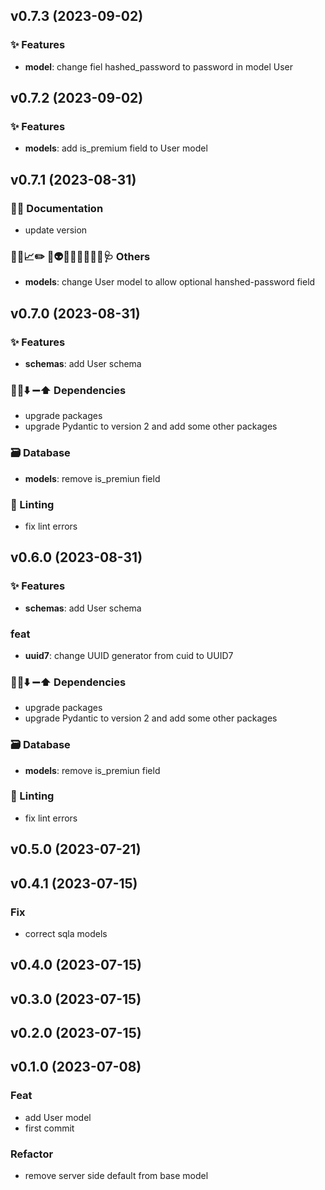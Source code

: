 ## v0.7.3 (2023-09-02)

### ✨ Features

- **model**: change fiel hashed_password to password in model User

## v0.7.2 (2023-09-02)

### ✨ Features

- **models**: add is_premium field to User model

## v0.7.1 (2023-08-31)

### 📝💡 Documentation

- update version

### 🔐🚧📈✏️ 💩👽️🍻💬🥚🌱🚩🥅🩺 Others

- **models**: change User model to allow optional hanshed-password field

## v0.7.0 (2023-08-31)

### ✨ Features

- **schemas**: add User schema

### 📌➕⬇️ ➖⬆️  Dependencies

- upgrade packages
- upgrade Pydantic to version 2 and add some other packages

### 🗃️ Database

- **models**: remove is_premiun field

### 🚨 Linting

- fix lint errors

## v0.6.0 (2023-08-31)

### ✨ Features

- **schemas**: add User schema

### feat

- **uuid7**: change UUID generator from cuid to UUID7

### 📌➕⬇️ ➖⬆️  Dependencies

- upgrade packages
- upgrade Pydantic to version 2 and add some other packages

### 🗃️ Database

- **models**: remove is_premiun field

### 🚨 Linting

- fix lint errors

## v0.5.0 (2023-07-21)

## v0.4.1 (2023-07-15)

### Fix

- correct sqla models

## v0.4.0 (2023-07-15)

## v0.3.0 (2023-07-15)

## v0.2.0 (2023-07-15)

## v0.1.0 (2023-07-08)

### Feat

- add User model
- first commit

### Refactor

- remove server side default from base model
